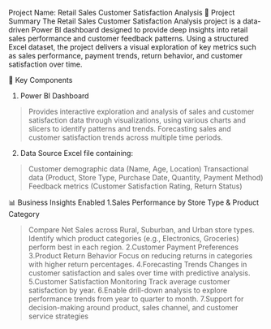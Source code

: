 Project Name: Retail Sales Customer Satisfaction Analysis
📌 Project Summary
The Retail Sales Customer Satisfaction Analysis project is a data-driven Power BI dashboard designed to provide deep insights into retail sales performance and customer feedback patterns. Using a structured Excel dataset, the project delivers a visual exploration of key metrics such as sales performance, payment trends, return behavior, and customer satisfaction over time.

🧾 Key Components
1.	Power BI Dashboard
 >   Provides interactive exploration and analysis of sales and customer satisfaction data through visualizations, using various charts and slicers to identify patterns and trends.
 >   Forecasting sales and customer satisfaction trends across multiple time periods.

2.	Data Source
	Excel file containing:
 >	Customer demographic data (Name, Age, Location)
 >	Transactional data (Product, Store Type, Purchase Date, Quantity, Payment Method)
 >	Feedback metrics (Customer Satisfaction Rating, Return Status)

📊 Business Insights Enabled
1.Sales Performance by Store Type & Product Category
>   Compare Net Sales across Rural, Suburban, and Urban store types.
>   Identify which product categories (e.g., Electronics, Groceries) perform best in each region.
2.Customer Payment Preferences
3.Product Return Behavior
>   Focus on reducing returns in categories with higher return percentages.
4.Forecasting Trends
>   Changes in customer satisfaction and sales over time with predictive analysis.
5.Customer Satisfaction Monitoring
>   Track average customer satisfaction by year.
6.Enable drill-down analysis to explore performance trends from year to quarter to month.
7.Support for decision-making around product, sales channel, and customer service strategies

